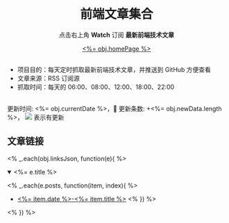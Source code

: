 <div align="center"><h1>前端文章集合</h1><p>点击右上角 <strong>Watch</strong> 订阅 <strong>最新前端技术文章</strong></p>
<a href="<%= obj.homePage %>"><%= obj.homePage %></a>
</div>

## 

- 项目目的：每天定时抓取最新前端技术文章，并推送到 GitHub 方便查看
- 文章来源：RSS 订阅源
- 抓取时间：每天的 06:00、08:00、12:00、18:00、22:00

## 

更新时间: <%= obj.currentDate %>，:rocket: 更新条数: +<%= obj.newData.length %>， ![](/assets/dot.png) 表示有更新

## 文章链接
<% _.each(obj.linksJson, function(e){ %>
<details open>
<summary id="<%= e.title.toLowerCase() %>">
 <%= e.title %>
</summary>

<% _.each(e.posts, function(item, index){  %>
- [<%= item.date %>-<%= item.title %>](<%= item.link %>) 
<% }) %>

</details>
<% }) %>
